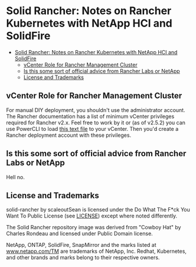 # Solid Rancher: Notes on Rancher Kubernetes with NetApp HCI and SolidFire

- [Solid Rancher: Notes on Rancher Kubernetes with NetApp HCI and SolidFire](#solid-rancher-notes-on-rancher-kubernetes-with-netapp-hci-and-solidfire)
  - [vCenter Role for Rancher Management Cluster](#vcenter-role-for-rancher-management-cluster)
  - [Is this some sort of official advice from Rancher Labs or NetApp](#is-this-some-sort-of-official-advice-from-rancher-labs-or-netapp)
  - [License and Trademarks](#license-and-trademarks)

## vCenter Role for Rancher Management Cluster

For manual DIY deployment, you shouldn't use the administrator account. The Rancher documentation has a list of minimum vCenter privileges required for Rancher v2.x. Feel free to work by it or (as of v2.5.2) you can use PowerCLI to load [this text file](./files/rancher-vcenter-roles-v2.5.2.txt) to your vCenter. Then you'd create a Rancher deployment account with these privileges. 

## Is this some sort of official advice from Rancher Labs or NetApp

Hell no.

## License and Trademarks

solid-rancher by scaleoutSean is licensed under the Do What The F*ck You Want To Public License (see [LICENSE](LICENSE)) except where noted differently.

The Solid Rancher repository image was derived from "Cowboy Hat" by Charles Rondeau and licensed under Public Domain license.

NetApp, ONTAP, SolidFire, SnapMirror and the marks listed at www.netapp.com/TM are trademarks of NetApp, Inc.
Redhat, Kubernetes, and other brands and marks belong to their respective owners.
